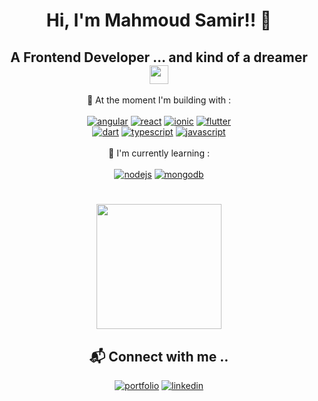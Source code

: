 
<h1 align="center">Hi, I'm Mahmoud Samir!! 👋</h1>
<h2 align="center">A Frontend Developer ... and kind of a dreamer <img src="https://media.giphy.com/media/WUlplcMpOCEmTGBtBW/giphy.gif" width="30"></h2>


<div align="center">

🎢 At the moment I'm building with : <br/> <br/>
[![angular](https://img.shields.io/badge/Angular-DD0031?style=for-the-badge&logo=angular&logoColor=white)](https://github.com/msamirzayed)
[![react](https://img.shields.io/badge/React-20232A?style=for-the-badge&logo=react&logoColor=61DAFB)](https://github.com/msamirzayed)
[![ionic](https://img.shields.io/badge/Ionic-3880FF?style=for-the-badge&logo=ionic&logoColor=white)](https://github.com/msamirzayed)
[![flutter](https://img.shields.io/badge/Flutter-20232A?style=for-the-badge&logo=flutter&logoColor=61DAFB)](https://github.com/msamirzayed)
<br/>
 [![dart](https://img.shields.io/badge/dart-20232A?style=for-the-badge&logo=dart&logoColor=61DAFB)](https://github.com/msamirzayed)
[![typescript](https://img.shields.io/badge/TypeScript-007ACC?style=for-the-badge&logo=typescript&logoColor=white)](https://github.com/msamirzayed)
[![javascript](https://img.shields.io/badge/JavaScript-323330?style=for-the-badge&logo=javascript&logoColor=F7DF1E)](https://github.com/msamirzayed)
<br/><br/>
🌱 I'm currently learning : <br/> <br/>
[![nodejs](https://img.shields.io/badge/Node.js-339933?style=for-the-badge&logo=nodedotjs&logoColor=white)](https://github.com/msamirzayed)
[![mongodb](https://img.shields.io/badge/MongoDB-4EA94B?style=for-the-badge&logo=mongodb&logoColor=white)](https://github.com/msamirzayed)
#
<img src="https://media.giphy.com/media/xUPGcjKy4Agbb6d928/giphy.gif" width="200"> <br/>
## 📬 Connect with me .. <br/>
[![portfolio](https://img.shields.io/badge/website-000000?style=for-the-badge&logo=About.me&logoColor=white)](https://modsamir.com/)
[![linkedin](https://img.shields.io/badge/linkedin-0A66C2?style=for-the-badge&logo=linkedin&logoColor=white)](https://www.linkedin.com/in/mahmoud-samir01/)
</div>











